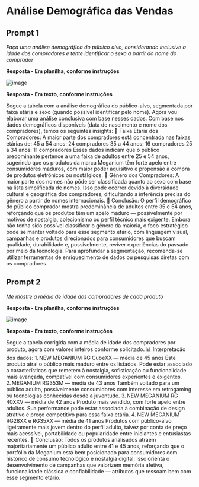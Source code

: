 # Análise Demográfica das Vendas

## Prompt 1

*Faça uma análise demográfica do público alvo, considerando inclusive a idade dos compradores e tente identificar o sexo a partir do nome do comprador*

**Resposta - Em planilha, conforme instruções**

![image](https://github.com/user-attachments/assets/4d0e39f7-c262-4ffa-8ed5-41859ca04089)

**Resposta - Em texto, conforme instruções**

Segue a tabela com a análise demográfica do público-alvo, segmentada por faixa etária e sexo (quando possível identificar pelo nome). Agora vou elaborar uma análise conclusiva com base nesses dados. 
Com base nos dados demográficos disponíveis (data de nascimento e nome dos compradores), temos os seguintes insights:
👥 Faixa Etária dos Compradores:
A maior parte dos compradores está concentrada nas faixas etárias de:
45 a 54 anos: 24 compradores
35 a 44 anos: 16 compradores
25 a 34 anos: 11 compradores
Esses dados indicam que o público predominante pertence a uma faixa de adultos entre 25 e 54 anos, sugerindo que os produtos da marca Meganium têm forte apelo entre consumidores maduros, com maior poder aquisitivo e propensão à compra de produtos eletrônicos ou nostálgicos.
🚻 Gênero dos Compradores:
A maior parte dos nomes não pôde ser classificada quanto ao sexo com base na lista simplificada de nomes. Isso pode ocorrer devido à diversidade cultural e geográfica dos compradores, dificultando a inferência precisa do gênero a partir de nomes internacionais.
🔎 Conclusão:
O perfil demográfico do público comprador mostra predominância de adultos entre 35 e 54 anos, reforçando que os produtos têm um apelo maduro — possivelmente por motivos de nostalgia, colecionismo ou perfil técnico mais exigente. Embora não tenha sido possível classificar o gênero da maioria, o foco estratégico pode se manter voltado para esse segmento etário, com linguagem visual, campanhas e produtos direcionados para consumidores que buscam qualidade, durabilidade e, possivelmente, reviver experiências do passado por meio da tecnologia. Para aprofundar a segmentação, recomenda-se utilizar ferramentas de enriquecimento de dados ou pesquisas diretas com os compradores.

## Prompt 2

*Me mostre a média de idade dos compradores de cada produto*

**Resposta - Em planilha, conforme instruções**

![image](https://github.com/user-attachments/assets/a91537f4-31f3-4f65-9173-69e9491fb4e9)

**Resposta - Em texto, conforme instruções**

Segue a tabela corrigida com a média de idade dos compradores por produto, agora com valores inteiros conforme solicitado.
📊 Interpretação dos dados:
1. NEW MEGANIUM RG CubeXX — média de 45 anos
Este produto atrai o público mais maduro entre os listados. Pode estar associado a características que remetem à nostalgia, sofisticação ou funcionalidade mais avançada, compatível com consumidores experientes e exigentes.
2. MEGANIUM RG353M — média de 43 anos
Também voltado para um público adulto, possivelmente consumidores com interesse em retrogaming ou tecnologias conhecidas desde a juventude.
3. NEW MEGANIUM RG 40XXV — média de 42 anos
Produto mais vendido, com forte apelo entre adultos. Sua performance pode estar associada à combinação de design atrativo e preço competitivo para essa faixa etária.
4. NEW MEGANIUM RG28XX e RG35XX — média de 41 anos
Produtos com público-alvo ligeiramente mais jovem dentro do perfil adulto, talvez por conta de preço mais acessível, portabilidade ou popularidade entre iniciantes e entusiastas recentes.
🎯 Conclusão:
Todos os produtos analisados atraem majoritariamente um público adulto entre 41 e 45 anos, reforçando que o portfólio da Meganium está bem posicionado para consumidores com histórico de consumo tecnológico e nostalgia digital. Isso orienta o desenvolvimento de campanhas que valorizem memória afetiva, funcionalidade clássica e confiabilidade — atributos que ressoam bem com esse segmento etário.
